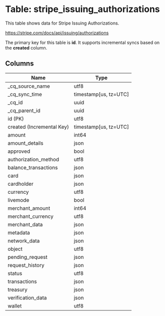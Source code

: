 # Table: stripe_issuing_authorizations

This table shows data for Stripe Issuing Authorizations.

https://stripe.com/docs/api/issuing/authorizations

The primary key for this table is **id**.
It supports incremental syncs based on the **created** column.

## Columns

| Name          | Type          |
| ------------- | ------------- |
|_cq_source_name|utf8|
|_cq_sync_time|timestamp[us, tz=UTC]|
|_cq_id|uuid|
|_cq_parent_id|uuid|
|id (PK)|utf8|
|created (Incremental Key)|timestamp[us, tz=UTC]|
|amount|int64|
|amount_details|json|
|approved|bool|
|authorization_method|utf8|
|balance_transactions|json|
|card|json|
|cardholder|json|
|currency|utf8|
|livemode|bool|
|merchant_amount|int64|
|merchant_currency|utf8|
|merchant_data|json|
|metadata|json|
|network_data|json|
|object|utf8|
|pending_request|json|
|request_history|json|
|status|utf8|
|transactions|json|
|treasury|json|
|verification_data|json|
|wallet|utf8|